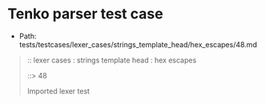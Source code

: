 # Tenko parser test case

- Path: tests/testcases/lexer_cases/strings_template_head/hex_escapes/48.md

> :: lexer cases : strings template head : hex escapes
>
> ::> 48
>
> Imported lexer test
>
> <template head> incomplete hex escape at end of eol / eof

## FAIL

## Input

`````js
`\x
`````

## Output

_Note: the whole output block is auto-generated. Manual changes will be overwritten!_

Below follow outputs in four parsing modes: sloppy mode, strict mode script goal, module goal, web compat mode (always sloppy).

Note that the output parts are auto-generated by the test runner to reflect actual result.

### Sloppy mode

Parsed with script goal and as if the code did not start with strict mode header.

`````
throws: Lexer error!
    Unclosed template literal

`\x
^------- error
`````

### Strict mode

Parsed with script goal but as if it was starting with `"use strict"` at the top.

_Output same as sloppy mode._

### Module goal

Parsed with the module goal.

_Output same as sloppy mode._

### Web compat mode

Parsed in sloppy script mode but with the web compat flag enabled.

_Output same as sloppy mode._
